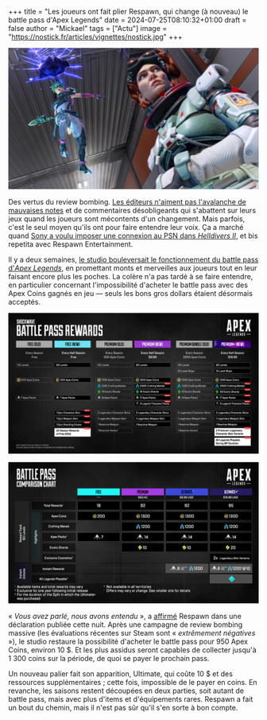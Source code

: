 +++
title = "Les joueurs ont fait plier Respawn, qui change (à nouveau) le battle pass d'Apex Legends"
date = 2024-07-25T08:10:32+01:00
draft = false
author = "Mickael"
tags = ["Actu"]
image = "https://nostick.fr/articles/vignettes/nostick.jpg"
+++

![Apex Legends](apex-legends1.jpg "Les joueurs prenant en tenaille Respawn (allégorie).") 

Des vertus du review bombing. [Les éditeurs n'aiment pas l'avalanche de mauvaises notes](https://nostick.fr/articles/2024/juillet/2407-gta-vi-review-bombing/) et de commentaires désobligeants qui s'abattent sur leurs jeux quand les joueurs sont mécontents d'un changement. Mais parfois, c'est le seul moyen qu'ils ont pour faire entendre leur voix. Ça a marché quand [Sony a voulu imposer une connexion au PSN dans *Helldivers II*](https://nostick.fr/articles/2024/mai/0505-sony-fait-plonger-helldivers-2-en-enfer/), et bis repetita avec Respawn Entertainment.

Il y a deux semaines, [le studio bouleversait le fonctionnement du battle pass d'*Apex Legends*](https://nostick.fr/articles/2024/juillet/0907-battle-pass-apex-legends-respawn/), en promettant monts et merveilles aux joueurs tout en leur faisant encore plus les poches. La colère n'a pas tardé à se faire entendre, en particulier concernant l'impossibilité d'acheter le battle pass avec des Apex Coins gagnés en jeu — seuls les bons gros dollars étaient désormais acceptés.

![Apex Legends](apex-legends-tableau-battle-pass.jpg "L'ancien nouveau battle pass…") 

![Apex Legends](battle-pass-apex-legends.jpg "… et le nouveau (nouveau) battle pass.") 

« *Vous avez parlé, nous avons entendu* », a [affirmé](https://x.com/PlayApex/status/1816156552396734859) Respawn dans une déclaration publiée cette nuit. Après une campagne de review bombing massive (les évaluations récentes sur Steam sont « *extrêmement négatives* »), le studio restaure la possibilité d'acheter le battle pass pour 950 Apex Coins, environ 10 $. Et les plus assidus seront capables de collecter jusqu'à 1 300 coins sur la période, de quoi se payer le prochain pass.

Un nouveau palier fait son apparition, Ultimate, qui coûte 10 $ et des ressources supplémentaires ; cette fois, impossible de le payer en coins. En revanche, les saisons restent découpées en deux parties, soit autant de battle pass, mais avec plus d'items et d'équipements rares. Respawn a fait un bout du chemin, mais il n'est pas sûr qu'il s'en sorte à bon compte.